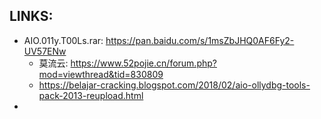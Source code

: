 
## LINKS:
* AIO.011y.T00Ls.rar: https://pan.baidu.com/s/1msZbJHQ0AF6Fy2-UV57ENw
  * 莫流云: https://www.52pojie.cn/forum.php?mod=viewthread&tid=830809
  * https://belajar-cracking.blogspot.com/2018/02/aio-ollydbg-tools-pack-2013-reupload.html
* 
